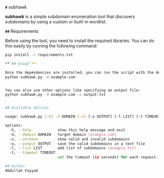 **`#`** subhawk


**subhawk** is a simple subdomain enumeration tool that discovers subdomains by using a custom or built-in wordlist.

**`##`** Requirements

Before using the tool, you need to install the required libraries. You can do this easily by running the following command:

```bash
pip install -r requirements.txt

**`## Usage`**

Once the dependencies are installed, you can run the script with the desired options:
python subhawk.py -d example.com


You can also use other options like specifying an output file:
python subhawk.py -d example.com -o output.txt


## Available Options

usage: subhawk.py [-h] -d DOMAIN [-v] [-o OUTPUT] [-l LIST] [-t TIMEOUT]

options:
  -h, --help            show this help message and exit
  -d, --domain DOMAIN   target domain [example.com]
  -v, --verbose         show valid and invalid subdomains
  -o, --output OUTPUT   save the valid subdomains in a text file
  -l, --list LIST       add list of subdomains [example.txt]
  -t, --timeout TIMEOUT
                        set the timeout (in seconds) for each request. default is 3 seconds

## Author:
Abdullah Fayyad